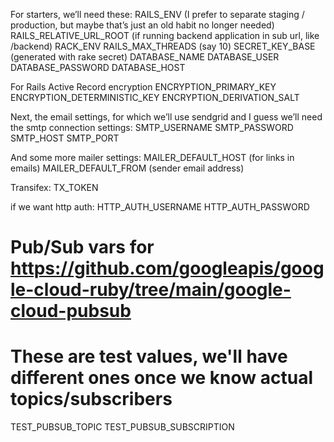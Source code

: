 For starters, we’ll need these:
RAILS_ENV (I prefer to separate staging / production, but maybe that’s just an old habit no longer needed)
RAILS_RELATIVE_URL_ROOT (if running backend application in sub url, like /backend)
RACK_ENV
RAILS_MAX_THREADS (say 10)
SECRET_KEY_BASE (generated with rake secret)
DATABASE_NAME
DATABASE_USER
DATABASE_PASSWORD
DATABASE_HOST

For Rails Active Record encryption
ENCRYPTION_PRIMARY_KEY
ENCRYPTION_DETERMINISTIC_KEY
ENCRYPTION_DERIVATION_SALT

Next, the email settings, for which we’ll use sendgrid and I guess we’ll need the smtp connection settings:
SMTP_USERNAME
SMTP_PASSWORD
SMTP_HOST
SMTP_PORT

And some more mailer settings:
MAILER_DEFAULT_HOST (for links in emails)
MAILER_DEFAULT_FROM (sender email address)

Transifex:
TX_TOKEN

if we want http auth:
HTTP_AUTH_USERNAME
HTTP_AUTH_PASSWORD

# Pub/Sub vars for https://github.com/googleapis/google-cloud-ruby/tree/main/google-cloud-pubsub
# These are test values, we'll have different ones once we know actual topics/subscribers
TEST_PUBSUB_TOPIC
TEST_PUBSUB_SUBSCRIPTION

